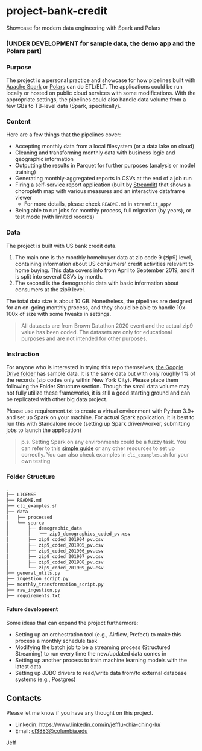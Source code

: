 # project-bank-credit
Showcase for modern data engineering with Spark and Polars

### [UNDER DEVELOPMENT for sample data, the demo app and the Polars part]

### Purpose
The project is a personal practice and showcase for how pipelines built with [Apache Spark](https://spark.apache.org/) or [Polars](https://www.pola.rs/) can do ETL/ELT. The applications could be run locally or hosted on public cloud services with some modifications. With the appropriate settings, the pipelines could also handle data volume from a few GBs to TB-level data (Spark, specifically). 

### Content
Here are a few things that the pipelines cover:
- Accepting monthly data from a local filesystem (or a data lake on cloud)
- Cleaning and transforming monthly data with business logic and geographic information 
- Outputting the results in Parquet for further purposes (analysis or model training)
- Generating monthly-aggregated reports in CSVs at the end of a job run
- Firing a self-service report application (built by [Streamlit](https://streamlit.io/)) that shows a choropleth map with various measures and an interactive dataframe viewer
  - For more details, please check `README.md` in `streamlit_app/`
- Being able to run jobs for monthly process, full migration (by years), or test mode (with limited records)

### Data
The project is built with US bank credit data.
1.  The main one is the monthly homebuyer data at zip code 9 (zip9) level, containing information about US consumers' credit activities relevant to home buying. This data covers info from April to September 2019, and it is split into several CSVs by month.
2.  The second is the demographic data with basic information about consumers at the zip9 level.

The total data size is about 10 GB. Nonetheless, the pipelines are designed for an on-going monthly process, and they should be able to handle 10x-100x of size with some tweaks in settings.
> All datasets are from Brown Datathon 2020 event and the actual zip9 value has been coded. The datasets are only for educational purposes and are not intended for other purposes.   

### Instruction
For anyone who is interested in trying this repo themselves, [the Google Drive folder](https://drive.google.com/drive/u/0/folders/1D-DVKXOFfkN1QkwV8PZ2h83AL8wA6Rov) has sample data. It is the same data but with only roughly 1% of the records (zip codes only within New York City). Please place them following the Folder Structure section. Though the small data volume may not fully utilize these frameworks, it is still a good starting ground and can be replicated with other big data project.

Please use requirement.txt to create a virtual environment with Python 3.9+ and set up Spark on your machine. For actual Spark application, it is best to run this with Standalone mode (setting up Spark driver/worker, submitting jobs to launch the application)

> p.s. Setting Spark on any environments could be a fuzzy task. You can refer to this [simple guide](https://www.sundog-education.com/spark-python/) or any other resources to set up correctly. You can also check examples in `cli_examples.sh` for your own testing


### Folder Structure
```bash
.
├── LICENSE
├── README.md
├── cli_examples.sh
├── data
│   ├── processed
│   └── source
│       ├── demographic_data
│       │   └── zip9_demographics_coded_pv.csv
│       ├── zip9_coded_201904_pv.csv
│       ├── zip9_coded_201905_pv.csv
│       ├── zip9_coded_201906_pv.csv
│       ├── zip9_coded_201907_pv.csv
│       ├── zip9_coded_201908_pv.csv
│       └── zip9_coded_201909_pv.csv
├── general_utils.py
├── ingestion_script.py
├── monthly_transformation_script.py
├── raw_ingestion.py
├── requirements.txt
```
#### Future development
Some ideas that can expand the project furthermore:
- Setting up an orchestration tool (e.g., Airflow, Prefect) to make this process a monthly schedule task
- Modifying the batch job to be a streaming process (Structured Streaming) to run every time the new/updated data comes in
- Setting up another process to train machine learning models with the latest data
- Setting up JDBC drivers to read/write data from/to external database systems (e.g., Postgres)

## Contacts
Please let me know if you have any thought on this project.

- Linkedin: https://www.linkedin.com/in/jefflu-chia-ching-lu/
- Email: cl3883@columbia.edu

Jeff

